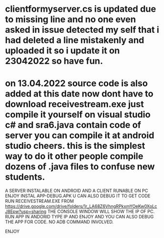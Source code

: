 # clientformyserver.cs is updated due to missing line and no one even asked in issue detected my self that i had deleted a line mistakenly and uploaded it so i update it on 23042022 so have fun.

# on 13.04.2022 source code is also added at this date now dont have to download receivestream.exe just compile it yourself on visual studio c# and sra6.java contain code of server you can compile it at android studio cheers. this is the simplest way to do it other people compile dozens of .java files to confuse new students.

A SERVER INSTALABLE ON ANDROID AND A CLIENT RUNABLE ON PC ENJOY
INSTAL APP-DEBUG.APK U CAN ALSO DEBUG IT TO GET CODE
RUN RECEIVESTREAM.EXE FROM https://drive.google.com/drive/folders/1r_LA68Z6VhngRPkxmYOeKw0XoLcJ8Epw?usp=sharing
THE CONSOLE WINDOW WILL SHOW THE IP OF PC. RUN APP IN ANDORID TYPE IP AND ENJOY AND YOU CAN ALSO DEBUG THE APP FOR CODE.
NO ADB COMMAND INVOLVED.

ENJOY
